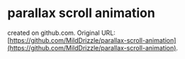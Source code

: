 # parallax scroll animation

created on github.com. Original URL: [https://github.com/MildDrizzle/parallax-scroll-animation](https://github.com/MildDrizzle/parallax-scroll-animation).